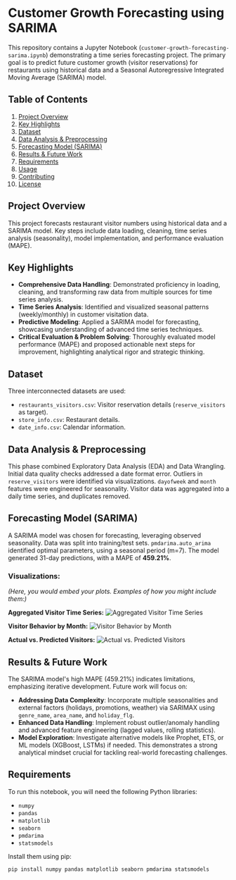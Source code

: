 # Customer Growth Forecasting using SARIMA

This repository contains a Jupyter Notebook (`customer-growth-forecasting-sarima.ipynb`) demonstrating a time series forecasting project. The primary goal is to predict future customer growth (visitor reservations) for restaurants using historical data and a Seasonal Autoregressive Integrated Moving Average (SARIMA) model.

## Table of Contents

1.  [Project Overview](#project-overview)
2.  [Key Highlights](#key-highlights)
3.  [Dataset](#dataset)
4.  [Data Analysis & Preprocessing](#data-analysis--preprocessing)
5.  [Forecasting Model (SARIMA)](#forecasting-model-sarima)
6.  [Results & Future Work](#results--future-work)
7.  [Requirements](#requirements)
8.  [Usage](#usage)
9.  [Contributing](#contributing)
10. [License](#license)

## Project Overview

This project forecasts restaurant visitor numbers using historical data and a SARIMA model. Key steps include data loading, cleaning, time series analysis (seasonality), model implementation, and performance evaluation (MAPE).

## Key Highlights

* **Comprehensive Data Handling**: Demonstrated proficiency in loading, cleaning, and transforming raw data from multiple sources for time series analysis.
* **Time Series Analysis**: Identified and visualized seasonal patterns (weekly/monthly) in customer visitation data.
* **Predictive Modeling**: Applied a SARIMA model for forecasting, showcasing understanding of advanced time series techniques.
* **Critical Evaluation & Problem Solving**: Thoroughly evaluated model performance (MAPE) and proposed actionable next steps for improvement, highlighting analytical rigor and strategic thinking.

## Dataset

Three interconnected datasets are used:
* `restaurants_visitors.csv`: Visitor reservation details (`reserve_visitors` as target).
* `store_info.csv`: Restaurant details.
* `date_info.csv`: Calendar information.

## Data Analysis & Preprocessing

This phase combined Exploratory Data Analysis (EDA) and Data Wrangling. Initial data quality checks addressed a date format error. Outliers in `reserve_visitors` were identified via visualizations. `dayofweek` and `month` features were engineered for seasonality. Visitor data was aggregated into a daily time series, and duplicates removed.

## Forecasting Model (SARIMA)

A SARIMA model was chosen for forecasting, leveraging observed seasonality. Data was split into training/test sets. `pmdarima.auto_arima` identified optimal parameters, using a seasonal period (m=7). The model generated 31-day predictions, with a MAPE of **459.21%**.

### Visualizations:

*(Here, you would embed your plots. Examples of how you might include them:)*

**Aggregated Visitor Time Series:**
![Aggregated Visitor Time Series](path/to/your/aggregated_visitors_plot.png)

**Visitor Behavior by Month:**
![Visitor Behavior by Month](path/to/your/monthly_boxplot.png)

**Actual vs. Predicted Visitors:**
![Actual vs. Predicted Visitors](path/to/your/actual_vs_predicted_plot.png)

## Results & Future Work

The SARIMA model's high MAPE (459.21%) indicates limitations, emphasizing iterative development. Future work will focus on:
* **Addressing Data Complexity**: Incorporate multiple seasonalities and external factors (holidays, promotions, weather) via SARIMAX using `genre_name`, `area_name`, and `holiday_flg`.
* **Enhanced Data Handling**: Implement robust outlier/anomaly handling and advanced feature engineering (lagged values, rolling statistics).
* **Model Exploration**: Investigate alternative models like Prophet, ETS, or ML models (XGBoost, LSTMs) if needed.
This demonstrates a strong analytical mindset crucial for tackling real-world forecasting challenges.

## Requirements

To run this notebook, you will need the following Python libraries:

* `numpy`
* `pandas`
* `matplotlib`
* `seaborn`
* `pmdarima`
* `statsmodels`

Install them using pip:

```bash
pip install numpy pandas matplotlib seaborn pmdarima statsmodels
